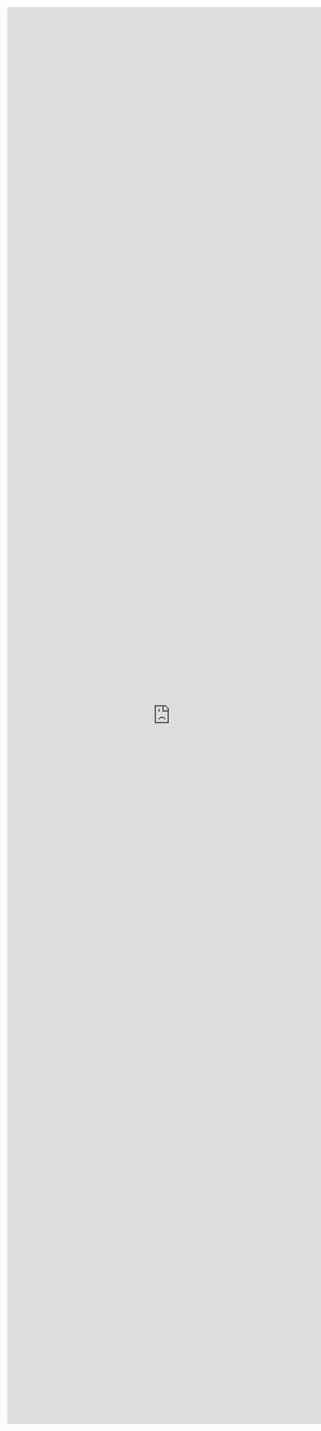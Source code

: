 <center>

<iframe src="https://docs.google.com/forms/d/1fqs7yqbG1x8SZwJhk9dK1rGnklNCtKz_9aRjsAuwsu4/viewform?embedded=true" width="760" height="3300" frameborder="0" marginheight="0" marginwidth="0">Läser in...</iframe>

